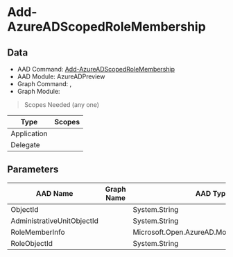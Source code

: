 # Add-AzureADScopedRoleMembership

> 

## Data

+ AAD Command: [Add-AzureADScopedRoleMembership](https://docs.microsoft.com/en-us/powershell/module/AzureADPreview/Add-AzureADScopedRoleMembership)
+ AAD Module: AzureADPreview
+ Graph Command: [](), []()
+ Graph Module: 

> Scopes Needed (any one)

|Type|Scopes|
|---|---|
|Application||
|Delegate||

## Parameters

|AAD Name|Graph Name|AAD Type|Graph Type|Infos|
|---|---|---|---|---|
|ObjectId||System.String|||
|AdministrativeUnitObjectId||System.String|||
|RoleMemberInfo||Microsoft.Open.AzureAD.Model.RoleMemberInfo|||
|RoleObjectId||System.String|||


